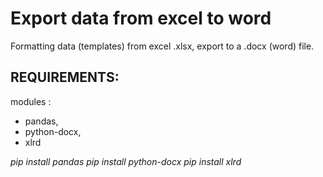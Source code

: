 # Export data from excel to word
Formatting data (templates) from excel .xlsx, export to a .docx (word) file.

## REQUIREMENTS:
modules :
* pandas, 
* python-docx, 
* xlrd

_pip install pandas_
_pip install python-docx_
_pip install xlrd_

